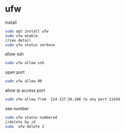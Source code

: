 # ufw

install
```sh
sudo apt install ufw
sudo ufw enable
//see detail
sudo ufw status verbose
```

allow ssh

```sh
sudo ufw allow ssh
```

open port
```sh
sudo ufw allow 80
```

allow ip access port

```sh
sudo ufw allow from  124.127.56.186 to any port 11434
```

see number
```sh
sudo ufw status numbered
//delete by id
sudo  ufw delete 2
```